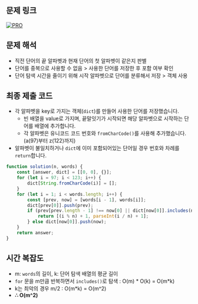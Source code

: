 ## 문제 링크

[![PRO]][Link]

## 문제 해석

-   직전 단어의 끝 알파벳과 현재 단어의 첫 알파벳이 같은지 판별
-   단어를 중복으로 사용할 수 없음 > 사용한 단어를 저장한 후 포함 여부 확인
-   단어 탐색 시간을 줄이기 위해 시작 알파벳으로 단어를 분류해서 저장 > 객체 사용

## 최종 제출 코드

-   각 알파벳을 key로 가지는 객체(`dict`)를 만들어 사용한 단어를 저장했습니다.
    -   빈 배열을 value로 가지며, 끝말잇기가 시작되면 해당 알파벳으로 시작하는 단어를 배열에 추가합니다.
    -   각 알파벳은 유니코드 코드 번호와 `fromCharCode()`를 사용해 추가했습니다. (a(97)부터 z(122)까지)
-   알파벳이 불일치하거나 `dict`에 이미 포함되어있는 단어일 경우 번호와 차례를 `return`합니다.

```js
function solution(n, words) {
    const [answer, dict] = [[0, 0], {}];
    for (let i = 97; i < 123; i++) {
        dict[String.fromCharCode(i)] = [];
    }
    for (let i = 1; i < words.length; i++) {
        const [prev, now] = [words[i - 1], words[i]];
        dict[prev[0]].push(prev);
        if (prev[prev.length - 1] !== now[0] || dict[now[0]].includes(now)) {
            return [(i % n) + 1, parseInt(i / n) + 1];
        } else dict[now[0]].push(now);
    }
    return answer;
}
```

## 시간 복잡도

-   m: `words`의 길이, k: 단어 탐색 배열의 평균 길이
-   `for` 문을 m만큼 반복하면서 `includes()`로 탐색 : O(m) * O(k) = O(m*k)
-   k는 최악의 경우 m/2 : O(m\*k) = O(m^2)
-   **∴ O(m^2)**

<!---------------------------------------------------------------------------->

[PRO]: https://github.com/chopinoff/js-algorithm/assets/107768516/6bb592e8-21d7-4244-91bb-8708f1f8ebb0
[BOJ]: https://github.com/chopinoff/js-algorithm/assets/107768516/ab4a009d-7575-4362-8a74-ebd2476570e4
[Link]: https://school.programmers.co.kr/learn/courses/30/lessons/12981
